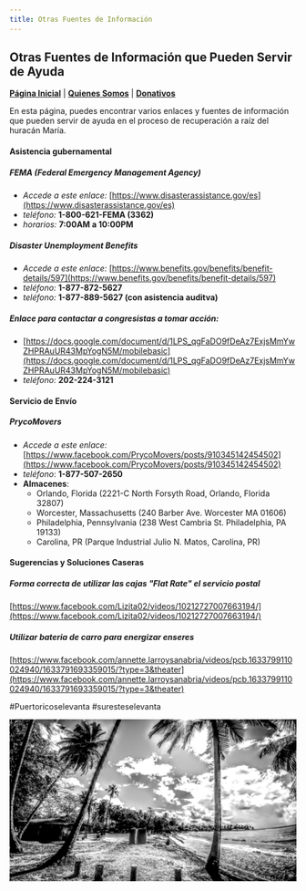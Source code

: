 ```yaml
---
title: Otras Fuentes de Información
---  
```


## Otras Fuentes de Información que Pueden Servir de Ayuda

[**Página Inicial**](https://friveramariani.github.io/suresteselevanta) | [**Quienes Somos**](https://friveramariani.github.io/suresteselevanta/about) | [**Donativos**](https://friveramariani.github.io/suresteselevanta/donativos) 

En esta página, puedes encontrar varios enlaces y fuentes de información que pueden servir de ayuda en el proceso de recuperación a raíz del huracán María. 

#### Asistencia gubernamental
##### *FEMA (Federal Emergency Management Agency)*
- *Accede a este enlace:* [https://www.disasterassistance.gov/es](https://www.disasterassistance.gov/es)
- *teléfono:* **1-800-621-FEMA (3362)**
- *horarios:* **7:00AM a 10:00PM**

##### *Disaster Unemployment Benefits*
- *Accede a este enlace:* [https://www.benefits.gov/benefits/benefit-details/597](https://www.benefits.gov/benefits/benefit-details/597)
- *teléfono:* **1-877-872-5627**
- *teléfono:* **1-877-889-5627 (con asistencia auditva)**

##### *Enlace para contactar a congresistas a tomar acción:*

- [https://docs.google.com/document/d/1LPS_qgFaDO9fDeAz7ExjsMmYwZHPRAuUR43MpYogN5M/mobilebasic](https://docs.google.com/document/d/1LPS_qgFaDO9fDeAz7ExjsMmYwZHPRAuUR43MpYogN5M/mobilebasic)
- *teléfono:* **202-224-3121**


#### Servicio de Envío
##### *PrycoMovers*
- *Accede a este enlace:* [https://www.facebook.com/PrycoMovers/posts/910345142454502](https://www.facebook.com/PrycoMovers/posts/910345142454502)
- *teléfono*: **1-877-507-2650**
- **Almacenes**:
	+ Orlando, Florida (2221-C North Forsyth Road, Orlando, Florida 32807)
	+ Worcester, Massachusetts (240 Barber Ave. Worcester MA 01606)
	+ Philadelphia, Pennsylvania (238 West Cambria St. Philadelphia, PA 19133)
	+ Carolina, PR (Parque Industrial Julio N. Matos, Carolina, PR)

#### Sugerencias y Soluciones Caseras
##### *Forma correcta de utilizar las cajas "Flat Rate" el servicio postal*
[https://www.facebook.com/Lizita02/videos/10212727007663194/](https://www.facebook.com/Lizita02/videos/10212727007663194/)

##### *Utilizar bateria de carro para energizar enseres*

[https://www.facebook.com/annette.larroysanabria/videos/pcb.1633799110024940/1633791693359015/?type=3&theater](https://www.facebook.com/annette.larroysanabria/videos/pcb.1633799110024940/1633791693359015/?type=3&theater)

#Puertoricoselevanta
#suresteselevanta

<img src="images/PSX_20170730_130417.jpg" alt="hi" class="inline"/>
